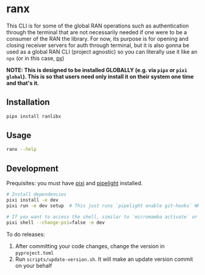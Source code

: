 # ranx

This CLI is for some of the global RAN operations such as authentication through the terminal that are not necessarily needed if one were to be a consumer of the RAN the library.
For now, its purpose is for opening and closing receiver servers for auth through terminal, but it is also gonna be used as a global RAN CLI (project agnostic) so you can literally use it like an `npx` (or in this case, [px](https://github.com/AmeerArsala/px))

**NOTE: This is designed to be installed GLOBALLY (e.g. via `pipx` or `pixi global`). This is so that users need only install it on their system one time and that's it.**

## Installation

```bash
pipx install ranlibx
```

## Usage

```bash
ranx --help
```

## Development

Prequisites: you must have [pixi](https://pixi.sh) and [pipelight](https://pipelight.dev) installed.

```bash
# Install dependencies
pixi install -e dev
pixi run -e dev setup  # This just runs `pipelight enable git-hooks` WHICH IS MANDATORY

# If you want to access the shell, similar to `micromamba activate` or `conda activate` (highly recommended during development)
pixi shell --change-ps1=false -e dev
```

To do releases:
1. After committing your code changes, change the version in `pyproject.toml`
2. Run `scripts/update-version.sh`. It will make an update version commit on your behalf


